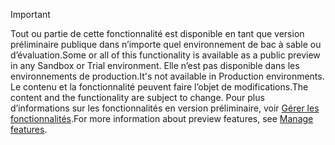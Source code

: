> [!IMPORTANT]
> <span data-ttu-id="1a66c-101">Tout ou partie de cette fonctionnalité est disponible en tant que version préliminaire publique dans n’importe quel environnement de bac à sable ou d’évaluation.</span><span class="sxs-lookup"><span data-stu-id="1a66c-101">Some or all of this functionality is available as a public preview in any Sandbox or Trial environment.</span></span> <span data-ttu-id="1a66c-102">Elle n’est pas disponible dans les environnements de production.</span><span class="sxs-lookup"><span data-stu-id="1a66c-102">It's not available in Production environments.</span></span> <span data-ttu-id="1a66c-103">Le contenu et la fonctionnalité peuvent faire l’objet de modifications.</span><span class="sxs-lookup"><span data-stu-id="1a66c-103">The content and the functionality are subject to change.</span></span> <span data-ttu-id="1a66c-104">Pour plus d’informations sur les fonctionnalités en version préliminaire, voir [Gérer les fonctionnalités](../hr-admin-manage-features.md).</span><span class="sxs-lookup"><span data-stu-id="1a66c-104">For more information about preview features, see [Manage features](../hr-admin-manage-features.md).</span></span>